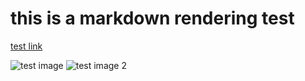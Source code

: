 # this is a markdown rendering test
[test link](https://github.com/leonllrmc)

![test image](https://avatars.githubusercontent.com/u/56156777?v=4x)
![test image 2](https://steamuserimages-a.akamaihd.net/ugc/109607797347893008/CEBAEC9EE8CDDA65D59E000F7BFA422342557C83/?imw=5000&imh=5000&ima=fit&impolicy=Letterbox&imcolor=%23000000&letterbox=false)